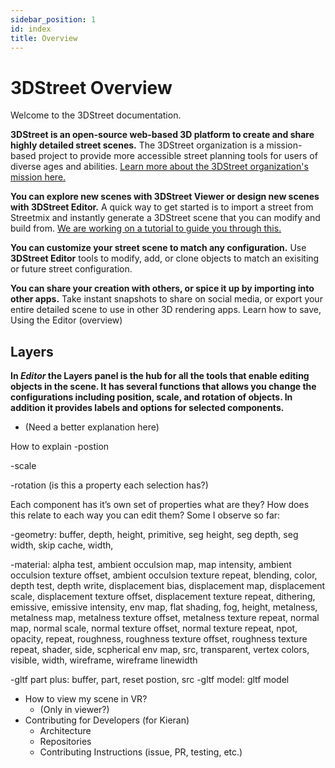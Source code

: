 ```yaml
---
sidebar_position: 1
id: index
title: Overview
---
```


# 3DStreet Overview

Welcome to the 3DStreet documentation.

**3DStreet is an open-source web-based 3D platform to create and share highly detailed street scenes.** The 3DStreet organization is a mission-based project to provide more accessible street planning tools for users of diverse ages and abilities. [Learn more about the 3DStreet organization's mission here.](./why-3dstreet)

**You can explore new scenes with 3DStreet Viewer or design new scenes with 3DStreet Editor.** A quick way to get started is to import a street from Streetmix and instantly generate a 3DStreet scene that you can modify and build from. [We are working on a tutorial to guide you through this.](./tutorial-streetmix-to-3dstreet/overview-streetmix-3dstreet)

**You can customize your street scene to match any configuration.** Use **3DStreet Editor** tools to modify, add, or clone objects to match an exisiting or future street configuration.

**You can share your creation with others, or spice it up by importing into other apps.** Take instant snapshots to share on social media, or export your entire detailed scene to use in other 3D rendering apps. Learn how to save,  
Using the Editor (overview)

## Layers

**In *Editor* the Layers panel is the hub for all the tools that enable editing objects in the scene. It has several functions that allows you change the configurations including position, scale, and rotation of objects. In addition it provides labels and options for selected components.** 

- (Need a better explanation here)

How to explain 
-postion

-scale

-rotation (is this a property each selection has?)

Each component has it’s own set of properties what are they? 
How does this relate to each way you can edit them? 
Some I observe so far: 

-geometry: buffer, depth, height, primitive, seg height, seg depth, seg width, skip cache, width, 

-material: alpha test, ambient occulsion map, map intensity, ambient occulsion texture offset, ambient occulsion texture repeat, blending, color, depth test, depth write, displacement bias, displacement map, displacement scale, displacement texture offset, displacement texture repeat, dithering, emissive, emissive intensity, env map, flat shading, fog, height, metalness, metalness map, metalness texture offset, metalness texture repeat, normal map, normal scale, normal texture offset, normal texture repeat, npot, opacity, repeat, roughness, roughness texture offset, roughness texture repeat, shader, side, scpherical env map, src, transparent, vertex colors, visible, width, wireframe, wireframe linewidth

-gltf part plus: buffer, part, reset postion, src
-gltf model: gltf model

- How to view my scene in VR?
    - (Only in viewer?)
- Contributing for Developers (for Kieran)
    - Architecture
    - Repositories
    - Contributing Instructions (issue, PR, testing, etc.)
